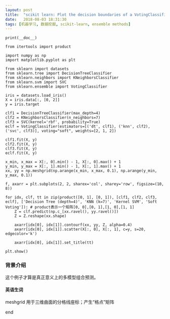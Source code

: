 ```yaml
---
layout: post
title:  "scikit learn: Plot the decision boundaries of a VotingClassifier"
date:   2018-08-03 18:31:30
tags: [机器学习, 数据挖掘, scikit-learn, ensemble methods]
---
```


    print(__doc__)

    from itertools import product

    import numpy as np
    import matplotlib.pyplot as plt

    from sklearn import datasets
    from sklearn.tree import DecisionTreeClassifier
    from sklearn.neighbors import KNeighborsClassifier
    from sklearn.svm import SVC
    from sklearn.ensemble import VotingClassifier

    iris = datasets.load_iris()
    X = iris.data[:, [0, 2]]
    y = iris.target

    clf1 = DecisionTreeClassifier(max_depth=4)
    clf2 = KNeighborsClassifier(n_neighbors=7)
    clf3 = SVC(kernel='rbf', probability=True)
    eclf = VotingClassifier(estimators=[('dt', clf1), ('knn', clf2), ('svc', clf3)], voting="soft", weights=[2, 1, 2])

    clf1.fit(X, y)
    clf2.fit(X, y)
    clf3.fit(X, y)
    eclf.fit(X, y)

    x_min, x_max = X[:, 0].min() - 1, X[:, 0].max() + 1
    y_min, y_max = X[:, 1].min() - 1, X[:, 1].max() + 1
    xx, yy = np.meshgrid(np.arange(x_min, x_max, 0.1), np.arange(y_min, y_max, 0.1))

    f, axarr = plt.subplots(2, 2, sharex='col', sharey='row', figsize=(10, 8))

    for idx, clf, tt in zip(product([0, 1], [0, 1]), [clf1, clf2, clf3, eclf], ['Decision Tree (depth=4)', 'KNN (k=7)', 'Kernel SVM', 'Soft Voting']): # product表示一个矩阵[0, 0],[0, 1],[1, 0],[1, 1]
        Z = clf.predict(np.c_[xx.ravel(), yy.ravel()])
        Z = Z.reshape(xx.shape)

        axarr[idx[0], idx[1]].contourf(xx, yy, Z, alpha=0.4)
        axarr[idx[0], idx[1]].scatter(X[:, 0], X[:, 1], c=y, s=20, edgecolor='k')

        axarr[idx[0], idx[1]].set_title(tt)

    plt.show()

### 背景介绍
这个例子才算是真正意义上的多模型组合预测。

#### 英语生词
meshgrid 用于三维曲面的分格线座标；产生“格点”矩阵

end
